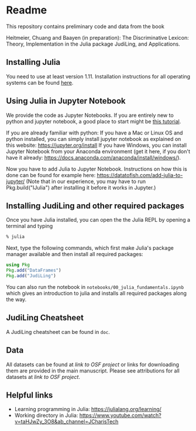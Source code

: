 # Readme

This repository contains preliminary code and data from the book

Heitmeier, Chuang and Baayen (in preparation): The Discriminative Lexicon: Theory, Implementation in the Julia package JudiLing, and Applications.

## Installing Julia

You need to use at least version 1.11.
Installation instructions for all operating systems can be found [here](https://julialang.org/downloads/).

## Using Julia in Jupyter Notebook

We provide the code as Jupyter Notebooks. If you are entirely new to python and jupyter notebook, a good place to start might be [this tutorial](https://www.dataquest.io/blog/jupyter-notebook-tutorial/).

If you are already familiar with python: If you have a Mac or Linux OS and python installed, you can simply install jupyter notebook as explained on this website: https://jupyter.org/install
If you have Windows, you can install Jupyter Notebook from your Anaconda environment (get it here, if you don't have it already: https://docs.anaconda.com/anaconda/install/windows/).

Now you have to add Julia to Jupyter Notebook. Instructions on how this is done can be found for example here: https://datatofish.com/add-julia-to-jupyter/ (Note that in our experience, you may have to run Pkg.build("IJulia") after installing it before it works in Jupyter.)

## Installing JudiLing and other required packages

Once you have Julia installed, you can open the the Julia REPL by opening a terminal and typing

```bash
% julia
```

Next, type the following commands, which first make Julia's package manager available and then install all required packages:

```julia
using Pkg
Pkg.add("DataFrames")
Pkg.add("JudiLing")
```

You can also run the notebook in `notebooks/00_julia_fundamentals.ipynb` which gives an introduction to julia and installs all required packages along the way.

## JudiLing Cheatsheet

A JudiLing cheatsheet can be found in `doc`.

## Data

All datasets can be found at *link to OSF project* or links for downloading them are provided in the main manuscript. Please see attributions for all datasets at *link to OSF project*.

## Helpful links

* Learning programming in Julia: https://julialang.org/learning/
* Working directory in Julia: https://www.youtube.com/watch?v=taHJwZy_3O8&ab_channel=JCharisTech